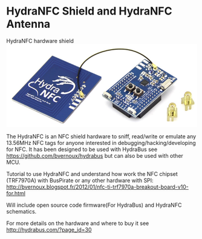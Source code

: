 HydraNFC Shield and HydraNFC Antenna
========

HydraNFC hardware shield
![HydraNFC shield](HydraNFC_board.jpg)

The HydraNFC is an NFC shield hardware to sniff, read/write or emulate any 13.56MHz NFC tags for anyone interested in debugging/hacking/developing for NFC.
It has been designed to be used with HydraBus see https://github.com/bvernoux/hydrabus but can also be used with other MCU.

Tutorial to use HydraNFC and understand how work the NFC chipset (TRF7970A) with BusPirate or any other hardware with SPI:
http://bvernoux.blogspot.fr/2012/01/nfc-ti-trf7970a-breakout-board-v10-for.html

Will include open source code firmware(For HydraBus) and HydraNFC schematics.

For more details on the hardware and where to buy it see http://hydrabus.com/?page_id=30
